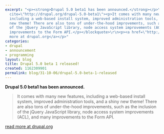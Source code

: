 ```yaml
---
excerpt: "<p><strong>Drupal 5.0 beta1 has been announced.</strong></p>\r\n<blockquote
  cite=\"http://drupal.org/drupal-5.0-beta1\"><p>It comes with many new features,
  including a web-based install system, improved administration tools, and a shiny
  new theme! There are also tons of under-the-hood improvements, such as the inclusion
  of the jQuery JavaScript library, node access system improvements (ACL), and many
  improvements to the Form API.</p></blockquote>\r\n<p><a href=\"http://drupal.org/drupal-5.0-beta1\">read
  more at drupal.org</a></p>"
categories:
- drupal
- announcement
- programming
layout: blog
title: Drupal 5.0 beta 1 released!
created: 1162309901
permalink: blog/31-10-06/drupal-5.0-beta-1-released
---
```

<p><strong>Drupal 5.0 beta1 has been announced.</strong></p>
<blockquote cite="http://drupal.org/drupal-5.0-beta1"><p>It comes with many new features, including a web-based install system, improved administration tools, and a shiny new theme! There are also tons of under-the-hood improvements, such as the inclusion of the jQuery JavaScript library, node access system improvements (ACL), and many improvements to the Form API.</p></blockquote>
<p><a href="http://drupal.org/drupal-5.0-beta1">read more at drupal.org</a></p>
